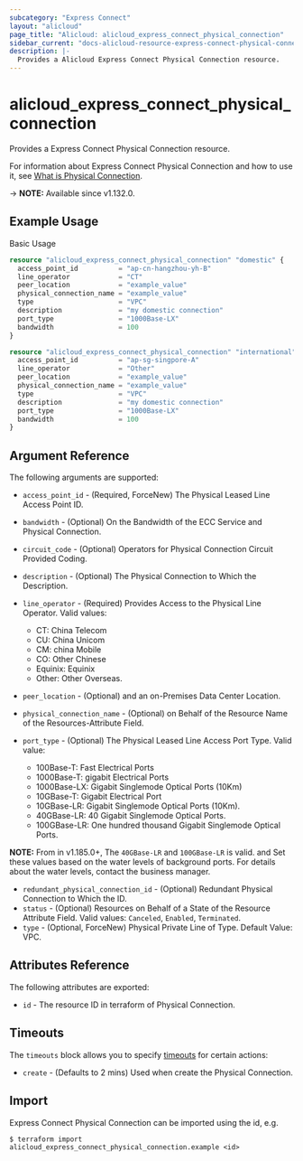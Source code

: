 ```yaml
---
subcategory: "Express Connect"
layout: "alicloud"
page_title: "Alicloud: alicloud_express_connect_physical_connection"
sidebar_current: "docs-alicloud-resource-express-connect-physical-connection"
description: |-
  Provides a Alicloud Express Connect Physical Connection resource.
---
```


# alicloud_express_connect_physical_connection

Provides a Express Connect Physical Connection resource.

For information about Express Connect Physical Connection and how to use it, see [What is Physical Connection](https://www.alibabacloud.com/help/doc-detail/44852.htm).

-> **NOTE:** Available since v1.132.0.

## Example Usage

Basic Usage

```terraform
resource "alicloud_express_connect_physical_connection" "domestic" {
  access_point_id          = "ap-cn-hangzhou-yh-B"
  line_operator            = "CT"
  peer_location            = "example_value"
  physical_connection_name = "example_value"
  type                     = "VPC"
  description              = "my domestic connection"
  port_type                = "1000Base-LX"
  bandwidth                = 100
}

resource "alicloud_express_connect_physical_connection" "international" {
  access_point_id          = "ap-sg-singpore-A"
  line_operator            = "Other"
  peer_location            = "example_value"
  physical_connection_name = "example_value"
  type                     = "VPC"
  description              = "my domestic connection"
  port_type                = "1000Base-LX"
  bandwidth                = 100
}
```

## Argument Reference

The following arguments are supported:

* `access_point_id` - (Required, ForceNew) The Physical Leased Line Access Point ID.
* `bandwidth` - (Optional) On the Bandwidth of the ECC Service and Physical Connection.
* `circuit_code` - (Optional) Operators for Physical Connection Circuit Provided Coding.
* `description` - (Optional) The Physical Connection to Which the Description.
* `line_operator` - (Required) Provides Access to the Physical Line Operator. Valid values:
  * CT: China Telecom
  * CU: China Unicom
  * CM: china Mobile
  * CO: Other Chinese
  * Equinix: Equinix
  * Other: Other Overseas.

* `peer_location` - (Optional) and an on-Premises Data Center Location.
* `physical_connection_name` - (Optional) on Behalf of the Resource Name of the Resources-Attribute Field.
* `port_type` - (Optional) The Physical Leased Line Access Port Type. Valid value:
  * 100Base-T: Fast Electrical Ports
  * 1000Base-T: gigabit Electrical Ports
  * 1000Base-LX: Gigabit Singlemode Optical Ports (10Km)
  * 10GBase-T: Gigabit Electrical Port
  * 10GBase-LR: Gigabit Singlemode Optical Ports (10Km).
  * 40GBase-LR: 40 Gigabit Singlemode Optical Ports.
  * 100GBase-LR: One hundred thousand Gigabit Singlemode Optical Ports.

**NOTE:** From in v1.185.0+, The `40GBase-LR` and `100GBase-LR` is valid. and Set these values based on the water levels of background ports. For details about the water levels, contact the business manager.

* `redundant_physical_connection_id` - (Optional) Redundant Physical Connection to Which the ID.
* `status` - (Optional) Resources on Behalf of a State of the Resource Attribute Field. Valid values: `Canceled`, `Enabled`, `Terminated`.
* `type` - (Optional, ForceNew) Physical Private Line of Type. Default Value: VPC.

## Attributes Reference

The following attributes are exported:

* `id` - The resource ID in terraform of Physical Connection.

## Timeouts

The `timeouts` block allows you to specify [timeouts](https://www.terraform.io/docs/configuration-0-11/resources.html#timeouts) for certain actions:

* `create` - (Defaults to 2 mins) Used when create the Physical Connection.

## Import

Express Connect Physical Connection can be imported using the id, e.g.

```shell
$ terraform import alicloud_express_connect_physical_connection.example <id>
```
